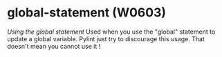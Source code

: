 # global-statement (W0603)
*Using the global statement* Used when you use the \"global\" statement
to update a global variable. Pylint just try to discourage this usage.
That doesn\'t mean you cannot use it !
